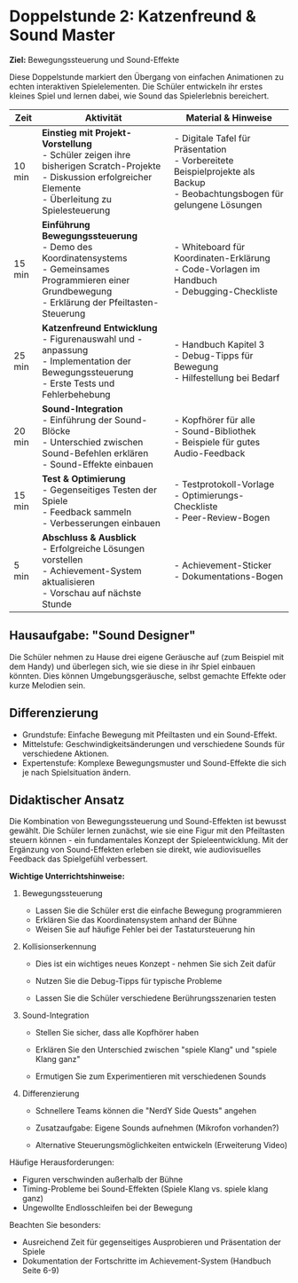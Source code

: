 # Doppelstunde 2: Katzenfreund & Sound Master

**Ziel:** Bewegungssteuerung und Sound-Effekte

Diese Doppelstunde markiert den Übergang von einfachen Animationen zu echten interaktiven Spielelementen. Die Schüler entwickeln ihr erstes kleines Spiel und lernen dabei, wie Sound das Spielerlebnis bereichert.

| Zeit   | Aktivität                                                    | Material & Hinweise                                          |
| ------ | ------------------------------------------------------------ | ------------------------------------------------------------ |
| 10 min | **Einstieg mit Projekt-Vorstellung** <br>- Schüler zeigen ihre bisherigen Scratch-Projekte <br>- Diskussion erfolgreicher Elemente <br>- Überleitung zu Spielesteuerung | - Digitale Tafel für Präsentation <br>- Vorbereitete Beispielprojekte als Backup <br>- Beobachtungsbogen für gelungene Lösungen |
| 15 min | **Einführung Bewegungssteuerung** <br>- Demo des Koordinatensystems <br>- Gemeinsames Programmieren einer Grundbewegung <br>- Erklärung der Pfeiltasten-Steuerung | - Whiteboard für Koordinaten-Erklärung <br>- Code-Vorlagen im Handbuch <br>- Debugging-Checkliste |
| 25 min | **Katzenfreund Entwicklung** <br>- Figurenauswahl und -anpassung <br>- Implementation der Bewegungssteuerung <br>- Erste Tests und Fehlerbehebung | - Handbuch Kapitel 3 <br>- Debug-Tipps für Bewegung <br>- Hilfestellung bei Bedarf |
| 20 min | **Sound-Integration** <br>- Einführung der Sound-Blöcke <br>- Unterschied zwischen Sound-Befehlen erklären <br>- Sound-Effekte einbauen | - Kopfhörer für alle <br>- Sound-Bibliothek <br>- Beispiele für gutes Audio-Feedback |
| 15 min | **Test & Optimierung** <br>- Gegenseitiges Testen der Spiele <br>- Feedback sammeln <br>- Verbesserungen einbauen | - Testprotokoll-Vorlage <br>- Optimierungs-Checkliste <br>- Peer-Review-Bogen |
| 5 min  | **Abschluss & Ausblick** <br>- Erfolgreiche Lösungen vorstellen <br>- Achievement-System aktualisieren <br>- Vorschau auf nächste Stunde | - Achievement-Sticker <br>- Dokumentations-Bogen             |

## Hausaufgabe: "Sound Designer" 

Die Schüler nehmen zu Hause drei eigene Geräusche auf (zum Beispiel mit dem Handy) und überlegen sich, wie sie diese in ihr Spiel einbauen könnten. Dies können Umgebungsgeräusche, selbst gemachte Effekte oder kurze Melodien sein.

## Differenzierung

- Grundstufe: Einfache Bewegung mit Pfeiltasten und ein Sound-Effekt. 
- Mittelstufe: Geschwindigkeitsänderungen und verschiedene Sounds für verschiedene Aktionen. 
- Expertenstufe: Komplexe Bewegungsmuster und Sound-Effekte die sich je nach Spielsituation ändern.



## Didaktischer Ansatz

Die Kombination von Bewegungssteuerung und Sound-Effekten ist bewusst gewählt. Die Schüler lernen zunächst, wie sie eine Figur mit den Pfeiltasten steuern können - ein fundamentales Konzept der Spieleentwicklung. Mit der Ergänzung von Sound-Effekten erleben sie direkt, wie audiovisuelles Feedback das Spielgefühl verbessert.


**Wichtige Unterrichtshinweise:**

1. Bewegungssteuerung

   - Lassen Sie die Schüler erst die einfache Bewegung programmieren
   - Erklären Sie das Koordinatensystem anhand der Bühne
   - Weisen Sie auf häufige Fehler bei der Tastatursteuerung hin
     
1. Kollisionserkennung

   - Dies ist ein wichtiges neues Konzept - nehmen Sie sich Zeit dafür

   - Nutzen Sie die Debug-Tipps für typische Probleme

   - Lassen Sie die Schüler verschiedene Berührungsszenarien testen

1. Sound-Integration

   - Stellen Sie sicher, dass alle Kopfhörer haben

   - Erklären Sie den Unterschied zwischen "spiele Klang" und "spiele Klang ganz"

   - Ermutigen Sie zum Experimentieren mit verschiedenen Sounds

1. Differenzierung

   - Schnellere Teams können die "NerdY Side Quests" angehen

   - Zusatzaufgabe: Eigene Sounds aufnehmen (Mikrofon vorhanden?)

   - Alternative Steuerungsmöglichkeiten entwickeln (Erweiterung Video)




Häufige Herausforderungen:

- Figuren verschwinden außerhalb der Bühne
- Timing-Probleme bei Sound-Effekten (Spiele Klang vs. spiele klang ganz)
- Ungewollte Endlosschleifen bei der Bewegung

Beachten Sie besonders:
- Ausreichend Zeit für gegenseitiges Ausprobieren und Präsentation der Spiele
- Dokumentation der Fortschritte im Achievement-System (Handbuch Seite 6-9)

